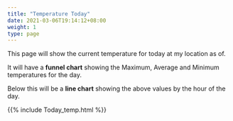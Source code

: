 ```yaml
---
title: "Temperature Today"
date: 2021-03-06T19:14:12+08:00
weight: 1
type: page
---
```


This page will show the current temperature for today at my location as of.

It will have a **funnel chart** showing the Maximum, Average and Minimum temperatures for the day.

Below this will be a **line chart** showing the above values by the hour of the day.

{{% include Today_temp.html %}}
